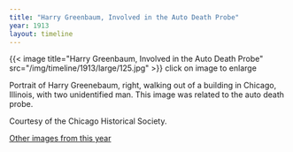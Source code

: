 ```yaml
---
title: "Harry Greenbaum, Involved in the Auto Death Probe"
year: 1913
layout: timeline
---
```


{{< image title="Harry Greenbaum, Involved in the Auto Death Probe" src="/img/timeline/1913/large/125.jpg" >}}
click on image to enlarge

Portrait of Harry Greenebaum, right, walking out of a building in Chicago, Illinois, with two unidentified man. This image was related to the auto death probe. 

Courtesy of the Chicago Historical Society.

[Other images from this year](/historical/timeline/1913)